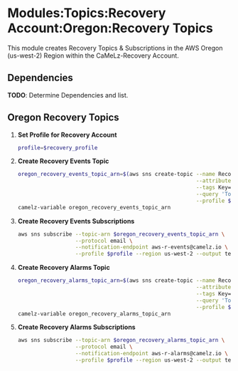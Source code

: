 # Modules:Topics:Recovery Account:Oregon:Recovery Topics

This module creates Recovery Topics & Subscriptions in the AWS Oregon (us-west-2) Region within the
CaMeLz-Recovery Account.

## Dependencies

**TODO**: Determine Dependencies and list.

## Oregon Recovery Topics

1. **Set Profile for Recovery Account**

    ```bash
    profile=$recovery_profile
    ```

1. **Create Recovery Events Topic**

    ```bash
    oregon_recovery_events_topic_arn=$(aws sns create-topic --name Recovery-Events \
                                                            --attributes "DisplayName=CMLR Events" \
                                                            --tags Key=Name,Value=Recovery-Events-Topic Key=Company,Value=CaMeLz Key=Environment,Value=Recovery \
                                                            --query 'TopicArn' \
                                                            --profile $profile --region us-west-2 --output text)
    camelz-variable oregon_recovery_events_topic_arn
    ```

1. **Create Recovery Events Subscriptions**

    ```bash
    aws sns subscribe --topic-arn $oregon_recovery_events_topic_arn \
                      --protocol email \
                      --notification-endpoint aws-r-events@camelz.io \
                      --profile $profile --region us-west-2 --output text
    ```

1. **Create Recovery Alarms Topic**

    ```bash
    oregon_recovery_alarms_topic_arn=$(aws sns create-topic --name Recovery-Alarms \
                                                            --attributes "DisplayName=CMLR Alarms" \
                                                            --tags Key=Name,Value=Recovery-Alarms-Topic Key=Company,Value=CaMeLz Key=Environment,Value=Recovery \
                                                            --query 'TopicArn' \
                                                            --profile $profile --region us-west-2 --output text)
    camelz-variable oregon_recovery_alarms_topic_arn
    ```

1. **Create Recovery Alarms Subscriptions**

    ```bash
    aws sns subscribe --topic-arn $oregon_recovery_alarms_topic_arn \
                      --protocol email \
                      --notification-endpoint aws-r-alarms@camelz.io \
                      --profile $profile --region us-west-2 --output text
    ```
